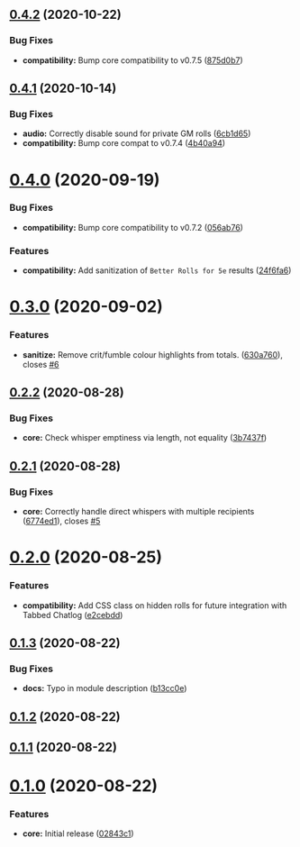 ## [0.4.2](https://github.com/sPOiDar/fvtt-module-hide-gm-rolls/compare/v0.4.1...v0.4.2) (2020-10-22)


### Bug Fixes

* **compatibility:** Bump core compatibility to v0.7.5 ([875d0b7](https://github.com/sPOiDar/fvtt-module-hide-gm-rolls/commit/875d0b7))




## [0.4.1](https://github.com/sPOiDar/fvtt-module-hide-gm-rolls/compare/v0.4.0...v0.4.1) (2020-10-14)


### Bug Fixes

* **audio:** Correctly disable sound for private GM rolls ([6cb1d65](https://github.com/sPOiDar/fvtt-module-hide-gm-rolls/commit/6cb1d65))
* **compatibility:** Bump core compat to v0.7.4 ([4b40a94](https://github.com/sPOiDar/fvtt-module-hide-gm-rolls/commit/4b40a94))




# [0.4.0](https://github.com/sPOiDar/fvtt-module-hide-gm-rolls/compare/v0.3.0...v0.4.0) (2020-09-19)


### Bug Fixes

* **compatibility:** Bump core compatibility to v0.7.2 ([056ab76](https://github.com/sPOiDar/fvtt-module-hide-gm-rolls/commit/056ab76))


### Features

* **compatibility:** Add sanitization of `Better Rolls for 5e` results ([24f6fa6](https://github.com/sPOiDar/fvtt-module-hide-gm-rolls/commit/24f6fa6))




# [0.3.0](https://github.com/sPOiDar/fvtt-module-hide-gm-rolls/compare/v0.2.2...v0.3.0) (2020-09-02)


### Features

* **sanitize:** Remove crit/fumble colour highlights from totals. ([630a760](https://github.com/sPOiDar/fvtt-module-hide-gm-rolls/commit/630a760)), closes [#6](https://github.com/sPOiDar/fvtt-module-hide-gm-rolls/issues/6)




## [0.2.2](https://github.com/sPOiDar/fvtt-module-hide-gm-rolls/compare/v0.2.1...v0.2.2) (2020-08-28)


### Bug Fixes

* **core:** Check whisper emptiness via length, not equality ([3b7437f](https://github.com/sPOiDar/fvtt-module-hide-gm-rolls/commit/3b7437f))




## [0.2.1](https://github.com/sPOiDar/fvtt-module-hide-gm-rolls/compare/v0.2.0...v0.2.1) (2020-08-28)


### Bug Fixes

* **core:** Correctly handle direct whispers with multiple recipients ([6774ed1](https://github.com/sPOiDar/fvtt-module-hide-gm-rolls/commit/6774ed1)), closes [#5](https://github.com/sPOiDar/fvtt-module-hide-gm-rolls/issues/5)




# [0.2.0](https://github.com/sPOiDar/fvtt-module-hide-gm-rolls/compare/v0.1.3...v0.2.0) (2020-08-25)


### Features

* **compatibility:** Add CSS class on hidden rolls for future integration with Tabbed Chatlog ([e2cebdd](https://github.com/sPOiDar/fvtt-module-hide-gm-rolls/commit/e2cebdd))




## [0.1.3](https://github.com/sPOiDar/fvtt-module-hide-gm-rolls/compare/v0.1.2...v0.1.3) (2020-08-22)


### Bug Fixes

* **docs:** Typo in module description ([b13cc0e](https://github.com/sPOiDar/fvtt-module-hide-gm-rolls/commit/b13cc0e))




## [0.1.2](https://github.com/sPOiDar/fvtt-module-hide-gm-rolls/compare/v0.1.1...v0.1.2) (2020-08-22)




## [0.1.1](https://github.com/sPOiDar/fvtt-module-hide-gm-rolls/compare/v0.1.0...v0.1.1) (2020-08-22)




# [0.1.0](https://github.com/sPOiDar/fvtt-module-hide-gm-rolls/compare/0.0.0...v0.1.0) (2020-08-22)


### Features

* **core:** Initial release ([02843c1](https://github.com/sPOiDar/fvtt-module-hide-gm-rolls/commit/02843c1))




